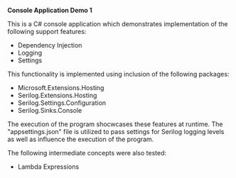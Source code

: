 **Console Application Demo 1**

This is a C# console application which demonstrates implementation of the following support features:

- Dependency Injection
- Logging
- Settings

This functionality is implemented using inclusion of the following packages:

- Microsoft.Extensions.Hosting
- Serilog.Extensions.Hosting
- Serilog.Settings.Configuration
- Serilog.Sinks.Console

The execution of the program shocwcases these features at runtime. The "appsettings.json" file is utilized to pass settings for Serilog logging levels as well as influence the execution of the program.

The following intermediate concepts were also tested:

- Lambda Expressions
